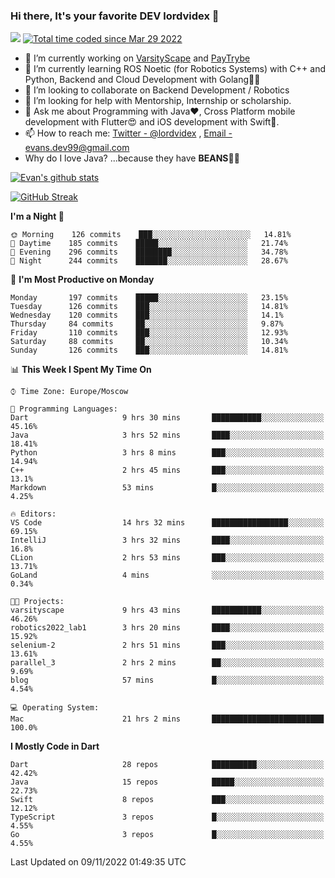 ### Hi there, It's your favorite DEV lordvidex 👋
<img src="https://komarev.com/ghpvc/?username=lordvidex&label=Views&color=blue&style=plastic" /> <a href="https://wakatime.com/@0e56db35-d16b-410a-acc0-4085055304bf"><img src="https://wakatime.com/badge/user/0e56db35-d16b-410a-acc0-4085055304bf.svg" alt="Total time coded since Mar 29 2022" /></a>

- 🔭 I’m currently working on [VarsityScape](https://varsityscape.com) and [PayTrybe](https://www.paytrybe.com)
- 🌱 I’m currently learning ROS Noetic (for Robotics Systems) with C++ and Python, Backend and Cloud Development with Golang🧙🏼
- 👯 I’m looking to collaborate on Backend Development / Robotics
- 🤔 I’m looking for help with Mentorship, Internship or scholarship.
- 💬 Ask me about Programming with Java❤️, Cross Platform mobile development with Flutter😍 and iOS development with Swift🚀.
- 📫 How to reach me: [Twitter - @lordvidex](https://twitter.com/lordvidex) , [Email - evans.dev99@gmail.com](mailto:evans.dev99@gmail.com?body=Hello%20Evans,)
- Why do I love Java? ...because they have **BEANS**🤤😋

<div>
<!-- <a href="https://github.com/lordvidex">
  <img src="https://github-readme-stats.vercel.app/api/top-langs/?username=lordvidex&theme=light" />
</a>    -->
<!-- [![Top Langs](https://github-readme-stats.vercel.app/api/top-langs/?username=lordvidex)](https://github.com/lordvidex/)  -->
<a href="https://github.com/lordvidex">
 <img src="https://github-readme-stats.vercel.app/api?username=lordvidex&show_icons=true&theme=light&line_height=27" alt="Evan's github stats"/>
</a>
</div>

[![GitHub Streak](https://github-readme-streak-stats.herokuapp.com?user=lordvidex&theme=github-dark&hide_border=true)](https://git.io/streak-stats)

<!--
  <a href="https://github.com/iampawan/FlutterExampleApps">
    <img align="center" src="https://github-readme-stats.vercel.app/api/pin/?username=iampawan&repo=FlutterExampleApps&theme=light" />

  </a>
  <a href="https://github.com/iampawan/VelocityX">
   <img align="center" src="https://github-readme-stats.vercel.app/api/pin/?username=iampawan&repo=VelocityX&theme=light" />
  </a>
-->
<!--START_SECTION:waka-->
**I'm a Night 🦉** 

```text
🌞 Morning    126 commits    ███░░░░░░░░░░░░░░░░░░░░░░   14.81% 
🌆 Daytime    185 commits    █████░░░░░░░░░░░░░░░░░░░░   21.74% 
🌃 Evening    296 commits    ████████░░░░░░░░░░░░░░░░░   34.78% 
🌙 Night      244 commits    ███████░░░░░░░░░░░░░░░░░░   28.67%

```
📅 **I'm Most Productive on Monday** 

```text
Monday       197 commits    █████░░░░░░░░░░░░░░░░░░░░   23.15% 
Tuesday      126 commits    ███░░░░░░░░░░░░░░░░░░░░░░   14.81% 
Wednesday    120 commits    ███░░░░░░░░░░░░░░░░░░░░░░   14.1% 
Thursday     84 commits     ██░░░░░░░░░░░░░░░░░░░░░░░   9.87% 
Friday       110 commits    ███░░░░░░░░░░░░░░░░░░░░░░   12.93% 
Saturday     88 commits     ██░░░░░░░░░░░░░░░░░░░░░░░   10.34% 
Sunday       126 commits    ███░░░░░░░░░░░░░░░░░░░░░░   14.81%

```


📊 **This Week I Spent My Time On** 

```text
⌚︎ Time Zone: Europe/Moscow

💬 Programming Languages: 
Dart                     9 hrs 30 mins       ███████████░░░░░░░░░░░░░░   45.16% 
Java                     3 hrs 52 mins       ████░░░░░░░░░░░░░░░░░░░░░   18.41% 
Python                   3 hrs 8 mins        ███░░░░░░░░░░░░░░░░░░░░░░   14.94% 
C++                      2 hrs 45 mins       ███░░░░░░░░░░░░░░░░░░░░░░   13.1% 
Markdown                 53 mins             █░░░░░░░░░░░░░░░░░░░░░░░░   4.25%

🔥 Editors: 
VS Code                  14 hrs 32 mins      █████████████████░░░░░░░░   69.15% 
IntelliJ                 3 hrs 32 mins       ████░░░░░░░░░░░░░░░░░░░░░   16.8% 
CLion                    2 hrs 53 mins       ███░░░░░░░░░░░░░░░░░░░░░░   13.71% 
GoLand                   4 mins              ░░░░░░░░░░░░░░░░░░░░░░░░░   0.34%

🐱‍💻 Projects: 
varsityscape             9 hrs 43 mins       ███████████░░░░░░░░░░░░░░   46.26% 
robotics2022_lab1        3 hrs 20 mins       ████░░░░░░░░░░░░░░░░░░░░░   15.92% 
selenium-2               2 hrs 51 mins       ███░░░░░░░░░░░░░░░░░░░░░░   13.61% 
parallel_3               2 hrs 2 mins        ██░░░░░░░░░░░░░░░░░░░░░░░   9.69% 
blog                     57 mins             █░░░░░░░░░░░░░░░░░░░░░░░░   4.54%

💻 Operating System: 
Mac                      21 hrs 2 mins       █████████████████████████   100.0%

```

**I Mostly Code in Dart** 

```text
Dart                     28 repos            ██████████░░░░░░░░░░░░░░░   42.42% 
Java                     15 repos            █████░░░░░░░░░░░░░░░░░░░░   22.73% 
Swift                    8 repos             ███░░░░░░░░░░░░░░░░░░░░░░   12.12% 
TypeScript               3 repos             █░░░░░░░░░░░░░░░░░░░░░░░░   4.55% 
Go                       3 repos             █░░░░░░░░░░░░░░░░░░░░░░░░   4.55%

```



 Last Updated on 09/11/2022 01:49:35 UTC
<!--END_SECTION:waka-->
